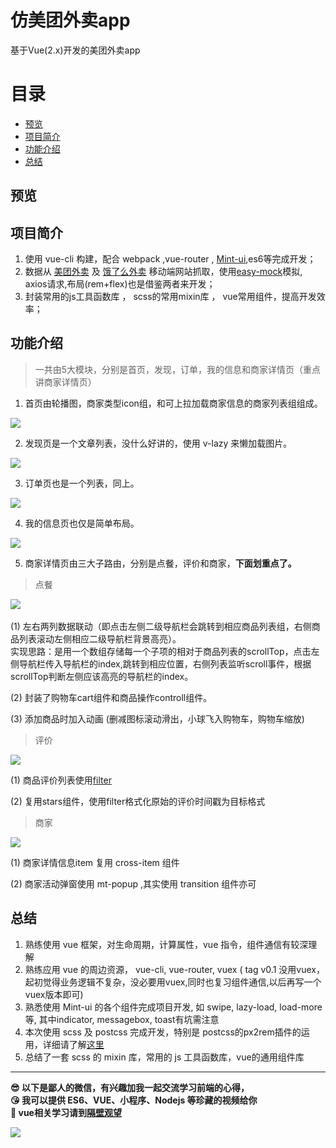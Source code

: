 # 仿美团外卖app
基于Vue(2.x)开发的美团外卖app

# 目录
* [预览](#预览)
* [项目简介](#项目简介)
* [功能介绍](#功能介绍)  
* [总结](#总结)

## 预览 

## 项目简介  


1. 使用 vue-cli 构建，配合 webpack ,vue-router , [Mint-ui](http://mint-ui.github.io/docs/#/zh-cn2/quickstart),es6等完成开发；
2. 数据从 [美团外卖](http://i.waimai.meituan.com) 及 [饿了么外卖](https://h5.ele.me/) 移动端网站抓取，使用[easy-mock](https://easy-mock.com/login)模拟, axios请求,布局(rem+flex)也是借鉴两者来开发；
3. 封装常用的js工具函数库 ， scss的常用mixin库 ， vue常用组件，提高开发效率；

## 功能介绍  

>一共由5大模块，分别是首页，发现，订单，我的信息和商家详情页（重点讲商家详情页）

1. 首页由轮播图，商家类型icon组，和可上拉加载商家信息的商家列表组组成。  

![](http://p53zq2w8v.bkt.clouddn.com/gif/index.gif)  

2. 发现页是一个文章列表，没什么好讲的，使用 v-lazy 来懒加载图片。  

![](http://p53zq2w8v.bkt.clouddn.com/gif/mfind.gif)  

3. 订单页也是一个列表，同上。  

![](http://p53zq2w8v.bkt.clouddn.com/gif/morder.gif)  

4. 我的信息页也仅是简单布局。  

![](http://p53zq2w8v.bkt.clouddn.com/gif/myinfo.jpg)  

5. 商家详情页由三大子路由，分别是点餐，评价和商家，**下面划重点了。**  

>点餐  

![](http://p53zq2w8v.bkt.clouddn.com/res/mgood.gif)  

(1) 左右两列数据联动（即点击左侧二级导航栏会跳转到相应商品列表组，右侧商品列表滚动左侧相应二级导航栏背景高亮）。  
实现思路：是用一个数组存储每一个子项的相对于商品列表的scrollTop，点击左侧导航栏传入导航栏的index,跳转到相应位置，右侧列表监听scroll事件，根据scrollTop判断左侧应该高亮的导航栏的index。  

(2) 封装了购物车cart组件和商品操作controll组件。  

(3) 添加商品时加入动画 (删减图标滚动滑出，小球飞入购物车，购物车缩放)

>评价  

![](http://p53zq2w8v.bkt.clouddn.com/res/ratings.gif)  

(1) 商品评价列表使用[filter](http://doc.vue-js.com/v2/api/#Vue-filter)  

(2) 复用stars组件，使用filter格式化原始的评价时间戳为目标格式
  
>商家  

![](http://p53zq2w8v.bkt.clouddn.com/res/seller1.gif)  

(1) 商家详情信息item 复用 cross-item 组件  

(2) 商家活动弹窗使用 mt-popup ,其实使用 transition 组件亦可

## 总结

1. 熟练使用 vue 框架，对生命周期，计算属性，vue 指令，组件通信有较深理解
2. 熟练应用 vue 的周边资源， vue-cli, vue-router, vuex ( tag v0.1 没用vuex，起初觉得业务逻辑不复杂，没必要用vuex,同时也复习组件通信,以后再写一个vuex版本即可)
3. 熟悉使用 Mint-ui 的各个组件完成项目开发, 如 swipe, lazy-load, load-more等, 其中indicator, messagebox, toast有坑需注意
4. 本次使用 scss 及 postcss 完成开发，特别是 postcss的px2rem插件的运用，详细请了解[这里](https://juejin.im/entry/5a9d07b76fb9a028cb2d2032?utm_medium=fe&utm_source=weixinqun) 
5. 总结了一套 scss 的 mixin 库，常用的 js 工具函数库，vue的通用组件库  

***
**:sunglasses: 以下是鄙人的微信，有兴趣加我一起交流学习前端的心得，**  
**:kissing_heart: 我可以提供 ES6、VUE、小程序、Nodejs 等珍藏的视频给你**  
**:eyes: vue相关学习请到[隔壁观望](https://github.com/answershuto/learnVue)**  

![](http://p4v5t5a1b.bkt.clouddn.com/myWeChat.jpg)
